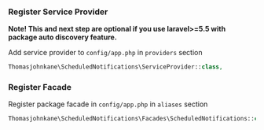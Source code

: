 ### Register Service Provider

**Note! This and next step are optional if you use laravel>=5.5 with package
auto discovery feature.**

Add service provider to `config/app.php` in `providers` section
```php
Thomasjohnkane\ScheduledNotifications\ServiceProvider::class,
```

### Register Facade

Register package facade in `config/app.php` in `aliases` section
```php
Thomasjohnkane\ScheduledNotifications\Facades\ScheduledNotifications::class,
```
